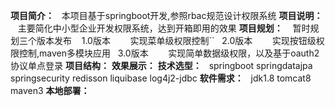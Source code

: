 **项目简介：**
    本项目基于springboot开发,参照rbac规范设计权限系统
**项目说明：**
    主要简化中小型企业开发权限系统，达到开箱即用的效果
**项目规划：**
    暂时规划三个版本发布
    1.0版本
        实现菜单级权限控制``
    2.0版本
        实现按钮级权限控制,maven多模块应用
    3.0版本
        实现简单数据级权限，以及基于oauth2协议单点登录
**项目结构：**
**效果展示：**
**技术选型：**
    springboot
    springdatajpa
    springsecurity
    redisson
    liquibase
    log4j2-jdbc
**软件需求：**
    jdk1.8 
    tomcat8
    maven3
**本地部署：**
